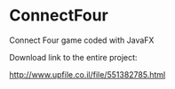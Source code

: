 # ConnectFour
Connect Four game coded with JavaFX

Download link to the entire project:

http://www.upfile.co.il/file/551382785.html
